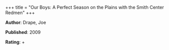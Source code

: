 +++
title = "Our Boys: A Perfect Season on the Plains with the Smith Center Redmen"
+++



**Author**: Drape, Joe

**Published**: 2009

**Rating**: +
